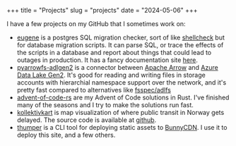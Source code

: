 +++
title = "Projects"
slug = "projects"
date = "2024-05-06"
+++

I have a few projects on my GitHub that I sometimes work on:

- [eugene](https://github.com/kaaveland/eugene/) is a postgres SQL migration checker, sort of like [shellcheck](https://www.shellcheck.net/) but for
  database migration scripts. It can parse SQL, or trace the effects of the scripts in a database
  and report about things that could lead to outages in production. It has a
  fancy documentation site [here](https://kaveland.no/eugene).
- [pyarrowfs-adlgen2](https://github.com/kaaveland/pyarrowfs-adlgen2) is a connector between [Apache Arrow](arrow.apache.org) and
  [Azure Data Lake Gen2](https://learn.microsoft.com/en-us/azure/storage/blobs/data-lake-storage-introduction). It's good for reading and writing files in storage accounts with
  hierarchial namespace support over the network, and it's pretty fast compared
  to alternatives like [fsspec/adlfs](https://github.com/fsspec/adlfs/)
- [advent-of-code-rs](https://github.com/kaaveland/advent-of-code-rs) are my Advent of Code solutions in Rust. I've finished many of the seasons and I try
  to make the solutions run fast.
- [kollektivkart](https://kollektivkart.arktekk.no) is map visualization of where public transit in Norway
  gets delayed. The source code is available at [github](https://github.com/kaaveland/bus-eta).
- [thumper](https://github.com/kaaveland/thumper) is a CLI tool for deploying static assets to [BunnyCDN](bunny.net). I use it to deploy this site, and a few others.
